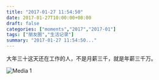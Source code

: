 ```yaml
---
title: "2017-01-27 11:54:50"
date: 2017-01-27T10:00:00+08:00
draft: false
categories: ["moments","2017","2017-01"]
tags: ["朋友圈","生活记录"]
summary: "2017-01-27 11:54:50..."
---
```


大年三十这天还在工作的人，不是月薪三千，就是年薪三千万。

![Media 1](/Moments/photos/2017-01-27/201701271154500.jpg)


